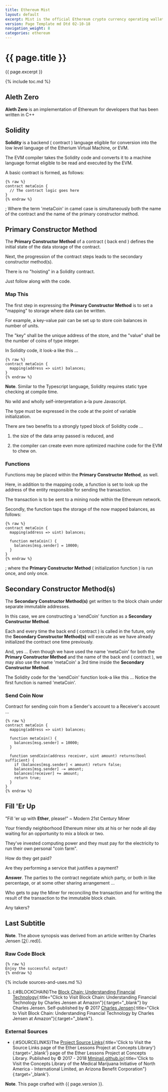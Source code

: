 ```yaml
---
title: Ethereum Mist
layout: default
excerpt: Mist is the official Ethereum crypto currency operating wallet ...
version: Page Template md Dtd 02-10-18
navigation_weight: 8
categories: ethereum
---
```

# {{ page.title }}

{{ page.excerpt }}

{% include toc.md %}

## Aleth Zero

**Aleth Zero** is an implementation of Ethereum for developers that has been written in C++

## Solidity

**Solidity** is a backend ( contract ) language eligible for conversion into the low level language of the Etherium Virtual Machine, or EVM.

The EVM compiler takes the Solidity code and converts it to a machine language format eligible to be read and executed by the EVM.

A basic contract is formed, as follows:

```liquid
{% raw %}
contract metaCoin {
  // The contract logic goes here
}
{% endraw %}
```

; Where the term 'metaCoin' in camel case is simultaneously both the name of the contract and the name of the primary constructor method.

## Primary Constructor Method

The **Primary Constructor Method** of a contract ( back end ) defines the initial state of the data storage of the contract.

Next, the progression of the contract steps leads to the secondary constructor method(s).

There is no "hoisting" in a Solidity contract.

Just follow along with the code.

### Map This

The first step in expressing the **Primary Constructor Method** is to set a "mapping" to storage where data can be written.

For example, a key-value pair can be set up to store coin balances in number of units.

The "key" shall be the unique address of the store, and the "value" shall be the number of coins of type integer.

In Solidity code, it look-a like this ...

```liquid
{% raw %}
contract metaCoin {
  mapping(address => uint) balances;
}
{% endraw %}
```

**Note**. Similar to the Typescript language, Solidity requires static type checking at compile time.

No wild and wholly self-interpretation a-la pure Javascript.

The type must be expressed in the code at the point of variable initialization.

There are two benefits to a strongly typed block of Solidity code ...

1. the size of the data array passed is reduced, and

1. the compiler can create even more optimized machine code for the EVM to chew on.

### Functions

Functions may be placed within the **Primary Constructor Method**, as well.

Here, in addition to the mapping code, a function is set to look up the address of the entity responsible for sending the transaction.

The transaction is to be sent to a mining node within the Ethereum network.

Secondly, the function taps the storage of the now mapped balances, as follows:

```liquid
{% raw %}
contract metaCoin {
  mapping(address => uint) balances;

  function metaCoin() {
    balances[msg.sender] = 10000;
  }
}
{% endraw %}
```

; where the **Primary Constructor Method** ( initialization function ) is run once, and only once.

## Secondary Constructor Method(s)

The **Secondary Constructor Method(s)** get written to the block chain under separate immutable addresses.

In this case, we are constructing a 'sendCoin' function as a **Secondary Constructor Method**.

Each and every time the back end ( contract ) is called in the future, only the **Secondary Constructor Method(s)** will execute as we have already initialized the contract one time previously.

And, yes ... Even though we have used the name 'metaCoin' for both the **Primary Constructor Method** and the name of the back end ( contract ), we may also use the name 'metaCoin' a 3rd time inside the **Secondary Constructor Method**.

The Solidity code for the 'sendCoin' function look-a like this ... Notice the first function is named 'metaCoin'.

### Send Coin Now

Contract for sending coin from a Sender's account to a Receiver's account ...

```liquid
{% raw %}
contract metaCoin {
  mapping(address => uint) balances;

  function metaCoin() {
    balances[msg.sender] = 10000;
  }

  function sendCoin(address receiver, uint amount) returns(bool sufficient) {
    if (balances[msg.sender] < amount) return false;
    balances[msg.sender] -= amount;
    balances[receiver] += amount;
    return true;
  }
}
{% endraw %}
```

## Fill 'Er Up

"Fill 'er up with **Ether**, please!" ~ Modern 21st Century Miner

Your friendly neighborhood Ethereum miner sits at his or her node all day waiting for an opportunity to mix a block or two.

They've invested computing power and they must pay for the electricity to run their own personal "coin farm".

How do they get paid?

Are they performing a service that justifies a payment?

**Answer**. The parties to the contract negotiate which party, or both in like percentage, or at some other sharing arrangement ...

Who gets to pay the Miner for reconciling the transaction and for writing the result of the transaction to the immutable block chain.

Any takers?

## Last Subtitle

**Note**. The above synopsis was derived from an article written by Charles Jensen [[2](#BLOCKCHAIN){:.red}].

### Raw Code Block

```liquid
{% raw %}
Enjoy the successful output!
{% endraw %}
```

{% include sources-and-uses.md %}

1. {:#BLOCKCHAIN}The [Block Chain: Understanding Financial Technology](https://www.amazon.com/){:title="Click to Visit Block Chain: Understanding Financial Technology by Charles Jensen at Amazon"}{:target="_blank"} by Charles Jensen. Self-published by © 2017 [Charles Jensen](https://www.amazon.com/){:title="Click to Visit Block Chain: Understanding Financial Technology by Charles Jensen at Amazon"}{:target="_blank"}.

### External Sources

- {:#SOURCELINKS}The [Project Source Links](https://mminail.github.io/Ether/Source-Ether-Links.htm){:title='Click to Visit the Source Links page of the Ether Lessons Project at Concepts Library'}{:target='_blank'} page of the Ether Lessons Project at Concepts Library. Published by © 2017 - 2018 [Mminail.github.io](https://mminail.github.io/){:title='Click to Visit the Concepts Library of the Medical Marijuana Initiative of North America - International Limited, an Arizona Benefit Corporation"}{:target='_blank'}.

**Note**. This page crafted with {{ page.version }}.
